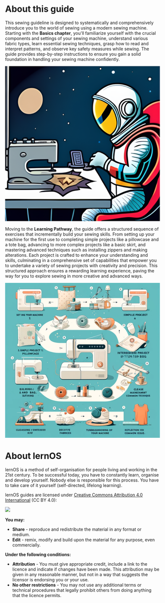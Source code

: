 # About this guide
This sewing guideline is designed to systematically and comprehensively introduce you to the world of sewing using a modern sewing machine. Starting with the **Basics chapter**, you'll familiarize yourself with the crucial components and settings of your sewing machine, understand various fabric types, learn essential sewing techniques, grasp how to read and interpret patterns, and observe key safety measures while sewing. The guide provides step-by-step instructions to ensure you gain a solid foundation in handling your sewing machine confidently.

![](images/sewing_super_hero.png)

Moving to the **Learning Pathway**, the guide offers a structured sequence of exercises that incrementally build your sewing skills. From setting up your machine for the first use to completing simple projects like a pillowcase and a tote bag, advancing to more complex projects like a basic skirt, and mastering advanced techniques such as installing zippers and making alterations. Each project is crafted to enhance your understanding and skills, culminating in a comprehensive set of capabilities that empower you to undertake a variety of sewing projects with creativity and precision. This structured approach ensures a rewarding learning experience, paving the way for you to explore sewing in more creative and advanced ways.

![](images/sewing-hero-learning-pathway.png)

# About lernOS

lernOS is a method of self-organisation for people living and working in the 21st century. To be successful today, you have to constantly learn, organise and develop yourself. Nobody else is responsible for this process. You have to take care of it yourself (self-directed, lifelong learning).

lernOS guides are licensed under [Creative Commons Attribution 4.0 International](https://creativecommons.org/licenses/by/4.0/deed.de) (CC BY 4.0): 

![](https://i.creativecommons.org/l/by/4.0/88x31.png)

**You may:**

- **Share** - reproduce and redistribute the material in any format or medium.
- **Edit** - remix, modify and build upon the material for any purpose, even commercially.

**Under the following conditions:**

- **Attribution** - You must give appropriate credit, include a link to the licence and indicate if changes have been made. This attribution may be given in any reasonable manner, but not in a way that suggests the licensor is endorsing you or your use.
- **No other restrictions** - You may not use any additional terms or technical procedures that legally prohibit others from doing anything that the licence permits.
